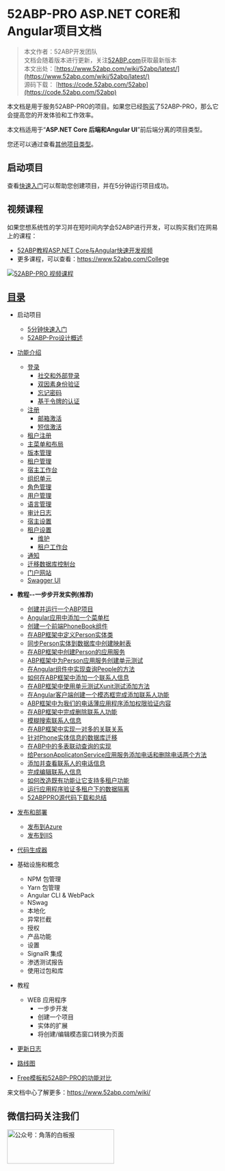# 52ABP-PRO ASP.NET CORE和Angular项目文档

> 本文作者：52ABP开发团队 </br>
> 文档会随着版本进行更新，关注[52ABP.com](https://www.52abp.com)获取最新版本 </br>
> 本文出处：[https://www.52abp.com/wiki/52abp/latest/](https://www.52abp.com/wiki/52abp/latest/) </br>
> 源码下载： [https://code.52abp.com/52abp](https://code.52abp.com/52abp) </br>

本文档是用于服务52ABP-PRO的项目。如果您已经[购买](https://www.52abp.com/Purchase)了52ABP-PRO，那么它会提高您的开发体验和工作效率。

本文档适用于“**ASP.NET Core 后端和Angular UI**”前后端分离的项目类型。

您还可以通过查看[其他项目类型](Getting-Started.md)。


## 启动项目

查看[快速入门](Getting-Started-Angular.md)可以帮助您创建项目，并在5分钟运行项目成功。


## 视频课程


如果您想系统性的学习并在短时间内学会52ABP进行开发，可以购买我们在网易上的课程：

- [52ABP教程ASP.NET Core与Angular快速开发视频](https://study.163.com/course/courseMain.htm?courseId=1006191011&share=2&shareId=400000000309007)
- 更多课程，可以查看：https://www.52abp.com/College
 

<a href="https://study.163.com/course/courseMain.htm?courseId=1006191011&share=2&shareId=400000000309007" target="_blank"><img src="https://edu-image.nosdn.127.net/0300916b-24c4-491b-9665-a0d367ac0b9e.jpg?imageView&quality=100&crop=0_0_1920_1077&thumbnail=450y250" class="img-fluid" alt="52ABP-PRO 视频课程"></a>

 
## [目录](Index-Angular.md) 

- 启动项目
  - [5分钟快速入门](Getting-Started-Angular.md)  
  - [52ABP-Pro设计概述](Overview-Angular.md)
- [功能介绍](Features-Angular.md)
  - [登录](Features-52ABP-NG-Login.md)
    - [社交和外部登录](Features-52ABP-NG-Social-Logins.md)
    - [双因素身份验证](Features-52ABP-NG-Two-Factor-Authentication.md)
    - [忘记密码](Features-52ABP-NG-Forgot-Password.md)
    - [基于令牌的认证](Features-52ABP-NG-Token-Based-Authentication.md)
  - [注册](Features-52ABP-NG-Sign-Up.md)
    - [邮箱激活](Features-52ABP-NG-Email-Activation.md)
    - [短信激活](Features-52ABP-NG-SMS-Activation.md)
  - [租户注册](Features-52ABP-NG-Tenant-Sign-Up.md)
  - [主菜单和布局](Features-52ABP-NG-Main-Menu-Layout.md)
  - [版本管理](Features-52ABP-NG-Edition-Management.md)
  - [租户管理](Features-52ABP-NG-Tenant-Management.md)
  - [宿主工作台](Features-52ABP-NG-Host-Dashboard.md)
  - [组织单元](Features-52ABP-NG-Organization-Units.md)
  - [角色管理](Features-52ABP-NG-Role-Management.md)
  - [用户管理](Features-52ABP-NG-User-Management.md)
  - [语言管理](Features-52ABP-NG-Language-Management.md)
  - [审计日志](Features-52ABP-NG-Audit-Logs.md)
  <!-- - [实体历史](Features-52ABP-NG-Entity-History.md) -->
  <!-- - [订阅](Features-52ABP-NG-Subscription.md) -->
  <!-- - 支付
    - [微信支付](Features-52ABP-NG-Subscription-WeChat-Integration.md)
    - [支付宝](Features-52ABP-NG-Subscription-AliPay-Integration.md)  -->
  - [宿主设置](Features-52ABP-NG-Host-Settings.md)
  - [租户设置](Features-52ABP-NG-Tenant-Settings.md)
    - [维护](Features-52ABP-NG-Maintenance.md)
    - [租户工作台](Features-52ABP-NG-Tenant-Dashboard.md)
  <!-- - 验证码
    - [谷歌验证码集成](Features-Google-Verification-Code-Integration.md)
    - [极验验证码集成](Features-Jiyan-Verification-Code-Integration.md)
    - [图形验证码集成](Features-GUI-Verification-Code-Integration.md) -->
  - [通知](Features-52ABP-NG-Notifications.md)
  <!-- - [内部通讯聊天](Features-52ABP-NG-Chat.md) -->
  <!-- - [用户菜单](Features-52ABP-NG-User-Menu.md) -->
  <!-- - [安装应用页面](Features-52ABP-NG-Setup-Page.md) -->
  - [迁移数据库控制台](Migrator-Console-Application.md)
  - [门户网站](Features-Mvc-Core-Web-Portal-Project.md)
  - [Swagger UI](Features-52ABP-NG-Swagger-UI.md)
  <!-- - [GraphQL API](Features-52ABP-NG-GraphQL-API.md) -->
- **教程--一步步开发实例(推荐)**
  - [创建并运行一个ABP项目](Developing-Step-By-Step/Angular/1.Creating-Running-Project.md)
  - [Angular应用中添加一个菜单栏](Developing-Step-By-Step/Angular/2.Adding-New-Menu-Item.md)
  - [创建一个前端PhoneBook组件](Developing-Step-By-Step/Angular/3.Creating-PhoneBook-Component.md)
  - [在ABP框架中定义Person实体类](Developing-Step-By-Step/Angular/4.Creating-Person-Entity.md)
  - [同步Person实体到数据库中创建映射表](Developing-Step-By-Step/Angular/5.Database-Migrations-Person-Entity.md)
  - [在ABP框架中创建Person的应用服务](Developing-Step-By-Step/Angular/6.Creating-Person-Application-Service.md)
  - [ABP框架中为Person应用服务创建单元测试](Developing-Step-By-Step/Angular/7.Creating-Unit-Tests-for-Person-Application-Service.md)
  - [在Angular组件中实现查询People的方法](Developing-Step-By-Step/Angular/8.Using-GetPeople-Method-from-Angular.md)
  - [如何在ABP框架中添加一个联系人信息](Developing-Step-By-Step/Angular/9.Creating-New-Person-Method.md)
  - [在ABP框架中使用单元测试Xunit测试添加方法](Developing-Step-By-Step/Angular/10.Creating-Testing-Create-Person-Method.md)
  - [在Angular客户端创建一个模态框完成添加联系人功能](Developing-Step-By-Step/Angular/11.Creating-Testing-Creating-Modal-New-Person.md)
  - [ABP框架中为我们的电话薄应用程序添加权限验证内容](Developing-Step-By-Step/Angular/12.Authorization-PhoneBook.md)
  - [在ABP框架中完成删除联系人功能](Developing-Step-By-Step/Angular/13.Deleting-Person.md)
  - [模糊搜索联系人信息](Developing-Step-By-Step/Angular/14.Filtering-People.md)
  - [在ABP框架中实现一对多的关联关系](Developing-Step-By-Step/Angular/15.Creating-Phone-Entity.md)
  - [针对Phone实体信息的数据库迁移](Developing-Step-By-Step/Angular/16.Migrations-Phone-Entity.md)
  - [在ABP中的多表联动查询的实现](Developing-Step-By-Step/Angular/17.Changing-GetPeople-Method.md)
  - [给PersonApplicatonService应用服务添加电话和删除电话两个方法](Developing-Step-By-Step/Angular/18.Adding-AddPhone-DeletePhone-Methods.md)
  - [添加并查看联系人的电话信息](Developing-Step-By-Step/Angular/19.Edit-Mode-Phone-Numbers.md)
  - [完成编辑联系人信息](Developing-Step-By-Step/Angular/20.Compleate-EditPerson.md)
  - [如何改造既有功能让它支持多租户功能](Developing-Step-By-Step/Angular/21.Multi-Tenancy.md)
  - [运行应用程序验证多租户下的数据隔离](Developing-Step-By-Step/Angular/22.Running-Application.md)
  - [52ABPPRO源代码下载和总结](Developing-Step-By-Step/Angular/23.Develop-Angular-The-End.md)

- [发布和部署](Deployment-Angular.md)
  - [发布到Azure](Deployment-Angular-Publish-Azure.md)
  - [发布到IIS](Deployment-Angular-Publish-IIS.md)
  <!-- - [发布到Docker](Deployment-Angular-Docker.md) -->
- [代码生成器](52ABP-Power-Tools-Intro.md)
- 基础设施和概念
  - NPM 包管理
  - Yarn 包管理
  - Angular CLI & WebPack
  - NSwag
  - 本地化
  - 异常拦截
  - 授权
  - 产品功能
  - 设置
  - SignalR 集成
  - 渗透测试报告
  - 使用过包和库
- 教程
  - WEB 应用程序
    - 一步步开发
    - 创建一个项目
    - 实体的扩展
    - 将创建/编辑模态窗口转换为页面
- [更新日志](Change-Logs.md)
- [路线图](Road-Map.md)
- [Free模板和52ABP-PRO的功能对比 ](Abp-Template-vs-52ABP-Pro.md)

 

来文档中心了解更多：https://www.52abp.com/wiki/ 

## 微信扫码关注我们

<img src="https://www.52abp.com/imgs/money-QR/jiaoluo_wechat_QR.jpg" class="img-fluid text-center " alt="公众号：角落的白板报" style="
    height: 80;
    width: 250px;
">
